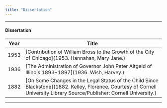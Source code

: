 ```yaml
---
title: "Dissertation"
---
```

---
#### Dissertation
Year | Title
--- | ---
1953 | [Contribution of William Bross to the Growth of the City of Chicago](1953. Hannahan, Mary Jane.)
1936 | [The Administration of Governor John Peter Altgeld of Illinois 1893-1897](1936. Wish, Harvey.)
1882 | [On Some Changes in the Legal Status of the Child Since Blackstone](1882. Kelley, Florence. Courtesy of Cornell University Library Source/Publisher: Cornell University.)

---
